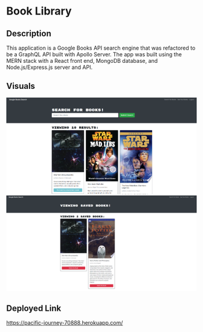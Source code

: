 # Book Library

## Description

This application is a Google Books API search engine that was refactored to be a GraphQL API built with Apollo Server. The app was built using the MERN stack with a React front end, MongoDB database, and Node.js/Express.js server and API. 

## Visuals
![search-page](assets/book-library-1.png)
![saved-page](assets/book-library-2.png)

## Deployed Link

https://pacific-journey-70888.herokuapp.com/
